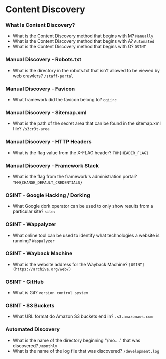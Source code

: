 # Content Discovery

### What Is Content Discovery?
- What is the Content Discovery method that begins with M? `Manually`<br />
- What is the Content Discovery method that begins with A? `Automated`<br />
- What is the Content Discovery method that begins with O? `OSINT`<br />

### Manual Discovery - Robots.txt
- What is the directory in the robots.txt that isn't allowed to be viewed by web crawlers? `/staff-portal`<br />

### Manual Discovery - Favicon
- What framework did the favicon belong to? `cgiirc`<br />

### Manual Discovery - Sitemap.xml
- What is the path of the secret area that can be found in the sitemap.xml file? `/s3cr3t-area`<br />

### Manual Discovery - HTTP Headers
- What is the flag value from the X-FLAG header? `THM{HEADER_FLAG}`<br />

### Manual Discovery - Framework Stack
- What is the flag from the framework's administration portal? `THM{CHANGE_DEFAULT_CREDENTIALS}`<br />

### OSINT - Google Hacking / Dorking
- What Google dork operator can be used to only show results from a particular site? `site:`<br />

### OSINT - Wappalyzer
- What online tool can be used to identify what technologies a website is running? `Wappalyzer`<br />

### OSINT - Wayback Machine
- What is the website address for the Wayback Machine? `[OSINT](https://archive.org/web/)`<br />

### OSINT - GitHub
- What is Git? `version control system`<br />

### OSINT - S3 Buckets
- What URL format do Amazon S3 buckets end in? `.s3.amazonaws.com`<br />

### Automated Discovery
- What is the name of the directory beginning "/mo...." that was discovered? `/monthly`<br />
- What is the name of the log file that was discovered? `/development.log`<br />

